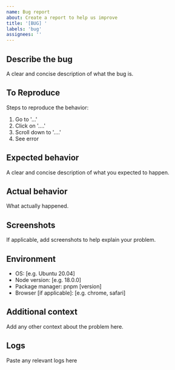 ```yaml
---
name: Bug report
about: Create a report to help us improve
title: '[BUG] '
labels: 'bug'
assignees: ''
---
```


## Describe the bug

A clear and concise description of what the bug is.

## To Reproduce

Steps to reproduce the behavior:

1. Go to '...'
2. Click on '....'
3. Scroll down to '....'
4. See error

## Expected behavior

A clear and concise description of what you expected to happen.

## Actual behavior

What actually happened.

## Screenshots

If applicable, add screenshots to help explain your problem.

## Environment

- OS: [e.g. Ubuntu 20.04]
- Node version: [e.g. 18.0.0]
- Package manager: pnpm [version]
- Browser [if applicable]: [e.g. chrome, safari]

## Additional context

Add any other context about the problem here.

## Logs

Paste any relevant logs here

